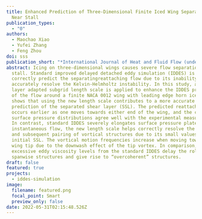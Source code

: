 ```yaml
---
title: Enhanced Prediction of Three-Dimensional Finite Iced Wing Separated Flow
  Near Stall
publication_types:
  - "0"
authors:
  - Maochao Xiao
  - Yufei Zhang
  - Feng Zhou
doi: sss
publication_short: "*International Journal of Heat and Fluid Flow (under review)*"
abstract: Icing on three-dimensional wings causes severe flow separation near
  stall. Standard improved delayed detached eddy simulation (IDDES) is unable to
  correctly predict the separatingreattaching flow due to its inability to
  accurately resolve the Kelvin-Helmholtz instability. In this study, a shear
  layer adapted subgrid length scale is applied to enhance the IDDES prediction
  of the flow around a finite NACA 0012 wing with leading edge horn ice. It
  shows that using the new length scale contributes to a more accurate
  prediction of the separated shear layer (SSL). The predicted reattachment
  occurs earlier as one moves towards either end of the wing, and the computed
  surface pressure distributions agree well with the experimental measurements.
  In contrast, standard IDDES severely elongates surface pressure plateaus. For
  instantaneous flow, the new length scale helps correctly resolve the rollup
  and subsequent pairing of vortical structures due to its small values in the
  initial SSL. The vortical motion frequencies increase when moving towards the
  wing tip due to the downwash effect of the tip vortex. In comparison, the
  excessive eddy viscosity levels from the standard IDDES delay the rollup of
  spanwise structures and give rise to “overcoherent” structures.
draft: false
featured: true
projects:
  - iddes-simulation
image:
  filename: featured.png
  focal_point: Smart
  preview_only: false
date: 2022-05-31T02:15:48.526Z
---
```

